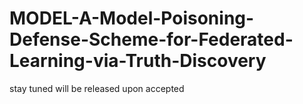 # MODEL-A-Model-Poisoning-Defense-Scheme-for-Federated-Learning-via-Truth-Discovery
stay tuned
will be released upon accepted
